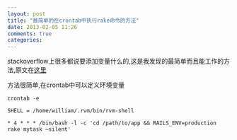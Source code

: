 ```yaml
---
layout: post
title: "最简单的在crontab中执行rake命令的方法"
date: 2013-02-05 11:26
comments: true
categories: 
---
```


stackoverflow上很多都说要添加变量什么的,这是我发现的最简单而且能工作的方法,原文在[这里](http://www.wyliethomas.com/blog/2011/08/24/rvm-rake-and-cron-on-ubuntu/)

方法很简单,在crontab中可以定义环境变量

```
crontab -e
```

```
SHELL = /home/william/.rvm/bin/rvm-shell

* 4 * * * /bin/bash -l -c 'cd /path/to/app && RAILS_ENV=production rake mytask –silent'
```
